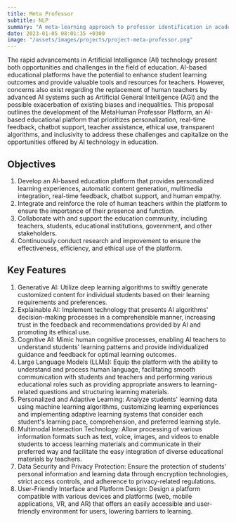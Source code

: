 ```yaml
---
title: Meta Professor
subtitle: NLP
summary: "A meta-learning approach to professor identification in academic papers."
date: 2023-01-05 08:01:35 +0300
image: "/assets/images/projects/project-meta-professor.png"
---
```


The rapid advancements in Artificial Intelligence (AI) technology present both opportunities and challenges in the field of education. AI-based educational platforms have the potential to enhance student learning outcomes and provide valuable tools and resources for teachers. However, concerns also exist regarding the replacement of human teachers by advanced AI systems such as Artificial General Intelligence (AGI) and the possible exacerbation of existing biases and inequalities. This proposal outlines the development of the MetaHuman Professor Platform, an AI-based educational platform that prioritizes personalization, real-time feedback, chatbot support, teacher assistance, ethical use, transparent algorithms, and inclusivity to address these challenges and capitalize on the opportunities offered by AI technology in education.

## Objectives

1. Develop an AI-based education platform that provides personalized learning experiences, automatic content generation, multimedia integration, real-time feedback, chatbot support, and human empathy.
2. Integrate and reinforce the role of human teachers within the platform to ensure the importance of their presence and function.
3. Collaborate with and support the education community, including teachers, students, educational institutions, government, and other stakeholders.
4. Continuously conduct research and improvement to ensure the effectiveness, efficiency, and ethical use of the platform.

## Key Features

1. Generative AI: Utilize deep learning algorithms to swiftly generate customized content for individual students based on their learning requirements and preferences.
2. Explainable AI: Implement technology that presents AI algorithms' decision-making processes in a comprehensible manner, increasing trust in the feedback and recommendations provided by AI and promoting its ethical use.
3. Cognitive AI: Mimic human cognitive processes, enabling AI teachers to understand students' learning patterns and provide individualized guidance and feedback for optimal learning outcomes.
4. Large Language Models (LLMs): Equip the platform with the ability to understand and process human language, facilitating smooth communication with students and teachers and performing various educational roles such as providing appropriate answers to learning-related questions and structuring learning materials.
5. Personalized and Adaptive Learning: Analyze students' learning data using machine learning algorithms, customizing learning experiences and implementing adaptive learning systems that consider each student's learning pace, comprehension, and preferred learning style.
6. Multimodal Interaction Technology: Allow processing of various information formats such as text, voice, images, and videos to enable students to access learning materials and communicate in their preferred way and facilitate the easy integration of diverse educational materials by teachers.
7. Data Security and Privacy Protection: Ensure the protection of students' personal information and learning data through encryption technologies, strict access controls, and adherence to privacy-related regulations.
8. User-Friendly Interface and Platform Design: Design a platform compatible with various devices and platforms (web, mobile applications, VR, and AR) that offers an easily accessible and user-friendly environment for users, lowering barriers to learning.
